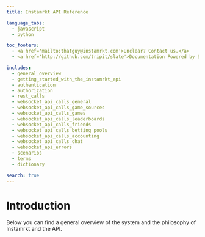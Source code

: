 ```yaml
---
title: Instamrkt API Reference

language_tabs:
  - javascript
  - python

toc_footers:
  - <a href='mailto:thatguy@instamrkt.com'>Unclear? Contact us.</a>
  - <a href='http://github.com/tripit/slate'>Documentation Powered by Slate</a>

includes:
  - general_overview
  - getting_started_with_the_instamrkt_api
  - authentication
  - authorization
  - rest_calls
  - websocket_api_calls_general
  - websocket_api_calls_game_sources
  - websocket_api_calls_games
  - websocket_api_calls_leaderboards
  - websocket_api_calls_friends
  - websocket_api_calls_betting_pools
  - websocket_api_calls_accounting
  - websocket_api_calls_chat
  - websocket_api_errors
  - scenarios
  - terms
  - dictionary

search: true
---
```


# Introduction

Below you can find a general overview of the system and the philosophy of Instamrkt and the API.

